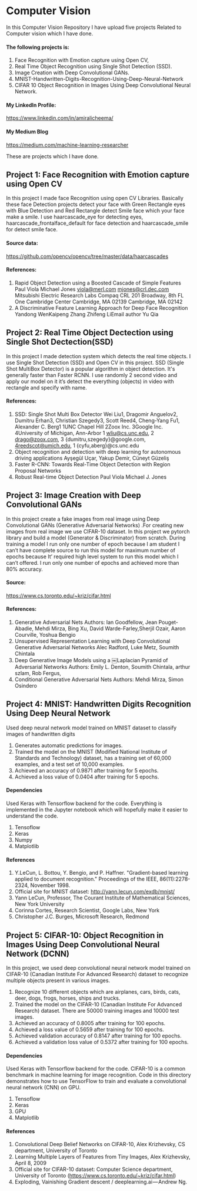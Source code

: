 # Computer Vision
In this Computer Vision Repository I have upload five projects Related to Computer vision which I have done. 
#### The following projects is:
1.	Face Recognition with Emotion capture using Open CV, 
2.	Real Time Object Recognition using Single Shot Detection (SSD). 
3.	Image Creation with Deep Convolutional GANs. 
4.	MNIST-Handwritten-Digits-Recognition-Using-Deep-Neural-Network 
5.	CIFAR 10 Object Recognition in Images Using Deep Convolutional Neural Network.
#### My LinkedIn Profile:
https://www.linkedin.com/in/amiralicheema/

#### My Medium Blog
https://medium.com/machine-learning-researcher

These are projects which I have done.
## Project 1: Face Recognition with Emotion capture using Open CV
In this project I made face Recognition using open CV Libraries. Basically these face Detection projects detect your face with Green Rectangle eyes with Blue Detection and Red Rectangle detect Smile face which your face make a smile. I use haarcascade_eye for detecting eyes, haarcascade_frontalface_default for face detection and haarcascade_smile for detect smile face.
#### Source data:
https://github.com/opencv/opencv/tree/master/data/haarcascades
#### References:
1.	Rapid Object Detection using a Boosted Cascade of Simple Features Paul Viola Michael Jones viola@merl.com mjones@crl.dec.com Mitsubishi Electric Research Labs Compaq CRL 201 Broadway, 8th FL One Cambridge Center Cambridge, MA 02139 Cambridge, MA 02142
2.	A Discriminative Feature Learning Approach for Deep Face Recognition Yandong WenKaipeng Zhang Zhifeng LiEmail author Yu Qia

## Project 2: Real Time Object Dectection using Single Shot Dectection(SSD)
In this project I made detection system which detects the real time objects. I use Single Shot Detection (SSD) and Open CV in this project. SSD (Single Shot MultiBox Detector) is a popular algorithm in object detection. It's generally faster than Faster RCNN. I use randomly 2 second video and apply our model on it it’s detect the everything (objects) in video with rectangle and specify with name.
#### References:
1.	SSD: Single Shot Multi Box Detector Wei Liu1, Dragomir Anguelov2, Dumitru Erhan3, Christian Szegedy3, Scott Reed4, Cheng-Yang Fu1, Alexander C. Berg1 1UNC Chapel Hill 2Zoox Inc. 3Google Inc. 4University of Michigan, Ann-Arbor 1 wliu@cs.unc.edu, 2 drago@zoox.com, 3 {dumitru,szegedy}@google.com, 4reedscot@umich.edu, 1 {cyfu,aberg}@cs.unc.edu
2.	Object recognition and detection with deep learning for autonomous driving applications Ayşegül Uçar, Yakup Demir, Cüneyt Güzeliş
3.	Faster R-CNN: Towards Real-Time Object Detection with Region Proposal Networks
4.	Robust Real-time Object Detection Paul Viola Michael J. Jones 

## Project 3: Image Creation with Deep Convolutional GANs
In this project create a fake images from real image using Deep Convolutional GANs (Generative Adversarial Networks) .For creating new images from real image we use CIFAR-10 dataset. In this project we pytorch library and build a model (Generator & Discriminator) from scratch. During training a model I run only one number of epoch because I am student I can’t have complete source to run this model for maximum  number of epochs because It’ required high level system to run this model which I can’t offered. I run only one number of epochs and achieved more than 80% accuracy.
#### Source:
https://www.cs.toronto.edu/~kriz/cifar.html
#### References:
1.	Generative Adversarial Nets Authors: Ian Goodfellow, Jean Pouget-Abadie, Mehdi Mirza, Bing Xu, David Warde-Farley,Sherjil Ozair, Aaron Courville, Yoshua Bengio
2.	Unsupervised Representation Learning with Deep Convolutional Generative Adversarial Networks Alec Radford, Luke Metz, Soumith Chintala
3.	Deep Generative Image Models using a ￼Laplacian Pyramid of Adversarial Networks Authors: Emily L. Denton, Soumith Chintala, arthur szlam, Rob Fergus,
4.	Conditional Generative Adversarial Nets Authors: Mehdi Mirza, Simon Osindero

## Project 4: MNIST: Handwritten Digits Recognition Using Deep Neural Network
Used deep neural network model trained on MNIST dataset to classify images of handwritten digits
1.	Generates automatic predictions for images.
2.	Trained the model on the MNIST (Modified National Institute of Standards and Technology) dataset, has a training set of 60,000 examples, and a test set of 10,000 examples.
3.	Achieved an accuracy of 0.9871 after training for 5 epochs.
4.	Achieved a loss value of 0.0404 after training for 5 epochs.
#### Dependencies
Used Keras with Tensorflow backend for the code. Everything is implemented in the Jupyter notebook which will hopefully make it easier to understand the code.
1.	Tensoflow
2.	Keras
3.	Numpy
4.	Matplotlib
#### References
1.	Y.LeCun, L. Bottou, Y. Bengio, and P. Haffner. "Gradient-based learning applied to document recognition." Proceedings of the IEEE, 86(11):2278-2324, November 1998.
2.	Official site for MNIST dataset: http://yann.lecun.com/exdb/mnist/
3.	Yann LeCun, Professor, The Courant Institute of Mathematical Sciences, New York University
4.	Corinna Cortes, Research Scientist, Google Labs, New York
5.	Christopher J.C. Burges, Microsoft Research, Redmond

## Project 5: CIFAR-10: Object Recognition in Images Using Deep Convolutional Neural Network (DCNN)
In this project, we used deep convolutional neural network model trained on CIFAR-10 (Canadian Institute For Advanced Research) dataset to recognize multiple objects present in various images.
1.	Recognize 10 different objects which are airplanes, cars, birds, cats, deer, dogs, frogs, horses, ships and trucks.
2.	Trained the model on the CIFAR-10 (Canadian Institute For Advanced Research) dataset. There are 50000 training images and 10000 test images.
3.	Achieved an accuracy of 0.8005 after training for 100 epochs.
4.	Achieved a loss value of 0.5659 after training for 100 epochs.
5.	Achieved validation accuracy of 0.8147 after training for 100 epochs.
6.	Achieved a validation loss value of 0.5372 after training for 100 epochs.
#### Dependencies
Used Keras with Tensorflow backend for the code. CIFAR-10 is a common benchmark in machine learning for image recognition.
Code in this directory demonstrates how to use TensorFlow to train and evaluate a convolutional neural network (CNN) on GPU.
1.	Tensoflow
2.	Keras
3.	GPU
4.	Matplotlib
#### References
1.	Convolutional Deep Belief Networks on CIFAR-10, Alex Krizhevsky, CS department, University of Toronto
2.	Learning Multiple Layers of Features from Tiny Images, Alex Krizhevsky, April 8, 2009
3.	Official site for CIFAR-10 dataset: Computer Science department, University of Toronto (https://www.cs.toronto.edu/~kriz/cifar.html)
4.	Exploding, Vainishing Gradient descent / deeplearning.ai — Andrew Ng.








